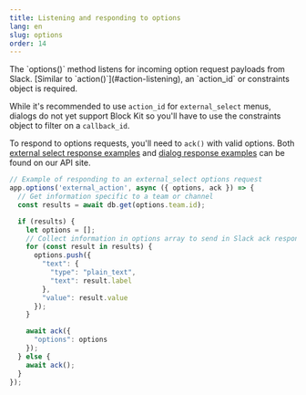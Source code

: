 ```yaml
---
title: Listening and responding to options
lang: en
slug: options
order: 14
---
```


<div class="section-content">
The `options()` method listens for incoming option request payloads from Slack. [Similar to `action()`](#action-listening),
an `action_id` or constraints object is required.

While it's recommended to use `action_id` for `external_select` menus, dialogs do not yet support Block Kit so you'll have to 
use the constraints object to filter on a `callback_id`.

To respond to options requests, you'll need to `ack()` with valid options. Both [external select response examples](https://api.slack.com/reference/messaging/block-elements#external-select) and [dialog response examples](https://api.slack.com/dialogs#dynamic_select_elements_external) can be found on our API site.
</div>

```javascript
// Example of responding to an external_select options request
app.options('external_action', async ({ options, ack }) => {
  // Get information specific to a team or channel
  const results = await db.get(options.team.id);

  if (results) {
    let options = [];
    // Collect information in options array to send in Slack ack response
    for (const result in results) {
      options.push({
        "text": {
          "type": "plain_text",
          "text": result.label
        },
        "value": result.value
      });
    }

    await ack({
      "options": options
    });
  } else {
    await ack();
  }
});
```

